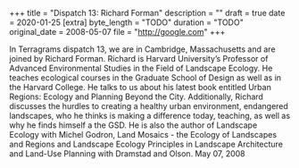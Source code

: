 +++
title = "Dispatch 13: Richard Forman"
description = ""
draft = true
date = 2020-01-25
[extra]
byte_length = "TODO"
duration = "TODO"
original_date = 2008-05-07
file = "http://google.com"
+++

In Terragrams dispatch 13, we are in Cambridge, Massachusetts and are joined by Richard Forman. Richard is Harvard University’s Professor of Advanced Environmental Studies in the Field of Landscape Ecology. He teaches ecological courses in the Graduate School of Design as well as in the Harvard College. He talks to us about his latest book entitled Urban Regions: Ecology and Planning Beyond the City. Additionally, Richard discusses the hurdles to creating a healthy urban environment, endangered landscapes, who he thinks is making a difference today, teaching, as well as why he finds himself a the GSD. He is also the author of Landscape Ecology with Michel Godron, Land Mosaics - the Ecology of Landscapes and Regions and Landscape Ecology Principles in Landscape Architecture and Land-Use Planning with Dramstad and Olson. May 07, 2008
